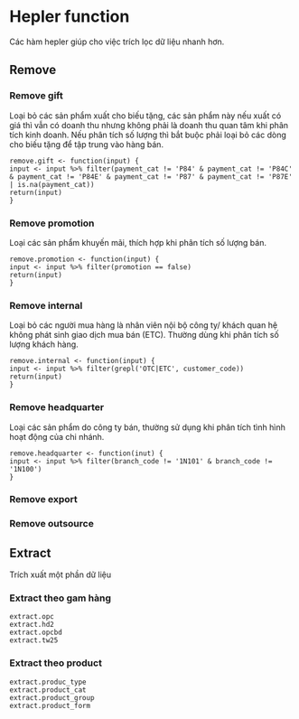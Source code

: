 # Hepler function
Các hàm hepler giúp cho việc trích lọc dữ liệu nhanh hơn.

## Remove
### Remove gift
Loại bỏ các sản phẩm xuất cho biếu tặng, các sản phẩm này nếu xuất có giá thì vẫn có doanh thu nhưng không phải là doanh thu quan tâm khi phân tích kinh doanh.
Nếu phân tích số lượng thì bắt buộc phải loại bỏ các dòng cho biếu tặng để tập trung vào hàng bán.
```
remove.gift <- function(input) {
input <- input %>% filter(payment_cat != 'P84' & payment_cat != 'P84C' & payment_cat != 'P84E' & payment_cat != 'P87' & payment_cat != 'P87E' | is.na(payment_cat))
return(input)
}
```

### Remove promotion
Loại các sản phẩm khuyến mãi, thích hợp khi phân tích số lượng bán.
```
remove.promotion <- function(input) {
input <- input %>% filter(promotion == false)
return(input)
}
```

### Remove internal
Loại bỏ các người mua hàng là nhân viên nội bộ công ty/ khách quan hệ không phát sinh giao dịch mua bán (ETC). Thường dùng khi phân tích số lượng khách hàng.
```
remove.internal <- function(input) {
input <- input %>% filter(grepl('OTC|ETC', customer_code))
return(input)
}
```

### Remove headquarter
Loại các sản phẩm do công ty bán, thường sử dụng khi phân tích tình hình hoạt động của chi nhánh.
```
remove.headquarter <- function(inut) {
input <- input %>% filter(branch_code != '1N101' & branch_code != '1N100')
}
```

### Remove export
### Remove outsource

## Extract
Trích xuất một phần dữ liệu
### Extract theo gam hàng
```
extract.opc
extract.hd2
extract.opcbd
extract.tw25
```
### Extract theo product
```
extract.produc_type
extract.product_cat
extract.product_group
extract.product_form
```
